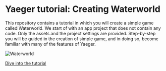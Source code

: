 # Yaeger tutorial: Creating Waterworld

This repository contains a tutorial in which you will create a simple game called Waterworld. We start of with an app
project that does not contain any code. Only the assets and the project settings are provided. Step-by-step you will be
guided in the creation of simple game, and in doing so, become familiar with many of the features of Yaeger.

![Waterworld](docs/images/game/game.png)

[Dive into the tutorial](https://han-yaeger.github.io/yaeger-tutorial/)


